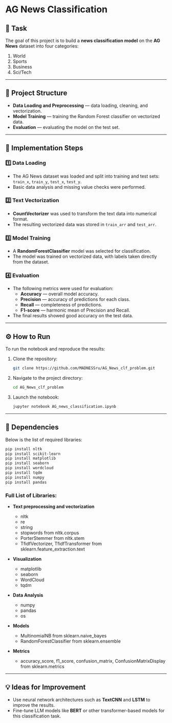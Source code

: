 # AG News Classification

## 📌 Task
The goal of this project is to build a **news classification model** on the **AG News** dataset into four categories:
1. World
2. Sports
3. Business
4. Sci/Tech

---

## 📂 Project Structure
- **Data Loading and Preprocessing** — data loading, cleaning, and vectorization.
- **Model Training** — training the Random Forest classifier on vectorized data.
- **Evaluation** — evaluating the model on the test set.

---

## 🚀 Implementation Steps
### 1️⃣ Data Loading
- The AG News dataset was loaded and split into training and test sets: `train_x`, `train_y`, `test_x`, `test_y`.
- Basic data analysis and missing value checks were performed.

### 2️⃣ Text Vectorization
- **CountVectorizer** was used to transform the text data into numerical format.
- The resulting vectorized data was stored in `train_arr` and `test_arr`.

### 3️⃣ Model Training
- A **RandomForestClassifier** model was selected for classification.
- The model was trained on vectorized data, with labels taken directly from the dataset.

### 4️⃣ Evaluation
- The following metrics were used for evaluation:
  - **Accuracy** — overall model accuracy.
  - **Precision** — accuracy of predictions for each class.
  - **Recall** — completeness of predictions.
  - **F1-score** — harmonic mean of Precision and Recall.
- The final results showed good accuracy on the test data.

---

## ⚙️ How to Run
To run the notebook and reproduce the results:
1. Clone the repository:
    ```bash
    git clone https://github.com/MADNESSru/AG_News_clf_problem.git
    ```
2. Navigate to the project directory:
    ```bash
    cd AG_News_clf_problem
    ```
3. Launch the notebook:
    ```bash
    jupyter notebook AG_news_classification.ipynb
    ```

---

## 📌 Dependencies
Below is the list of required libraries:
```bash
pip install nltk
pip install scikit-learn
pip install matplotlib
pip install seaborn
pip install wordcloud
pip install tqdm
pip install numpy
pip install pandas
```

### Full List of Libraries:
- **Text preprocessing and vectorization**
    - nltk
    - re
    - string
    - stopwords from nltk.corpus
    - PorterStemmer from nltk.stem
    - TfidfVectorizer, TfidfTransformer from sklearn.feature_extraction.text  

- **Visualization**
    - matplotlib
    - seaborn
    - WordCloud
    - tqdm  

- **Data Analysis**
    - numpy
    - pandas
    - os  

- **Models**
    - MultinomialNB from sklearn.naive_bayes
    - RandomForestClassifier from sklearn.ensemble  

- **Metrics**
    - accuracy_score, f1_score, confusion_matrix, ConfusionMatrixDisplay from sklearn.metrics  

---

## 💡 Ideas for Improvement
- Use neural network architectures such as **TextCNN** and **LSTM** to improve the results.
- Fine-tune LLM models like **BERT** or other transformer-based models for this classification task.
